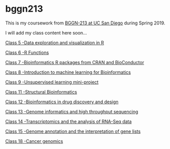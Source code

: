 # bggn213

This is my coursework from [BGGN-213 at UC San Diego](https://bioboot.github.io/bggn213_S19/) during Spring 2019.

I will add my class content here soon...

[Class 5 -Data exploration and visualization in R](class05.html)

[Class 6 -R Functions](class06%20copy/class06.html)

[Class 7 -Bioinformatics R packages from CRAN and BioConductor](class07.html)

[Class 8 -Introduction to machine learning for Bioinformatics](class08.html)

[Class 9 -Unsupervised learning mini-project](class09.html)

[Class 11 -Structural Bioinformatics](class11/class11.html)

[Class 12 -Bioinformatics in drug discovery and design](class12_new.html)

[Class 13 -Genome informatics and high throughput sequencing](class13_new/class13.html)

[Class 14 -Transcriptomics and the analysis of RNA-Seq data](class14/class14.html)

[Class 15 -Genome annotation and the interpretation of gene lists](class15.html)

[Class 18 -Cancer genomics](class18.html)

